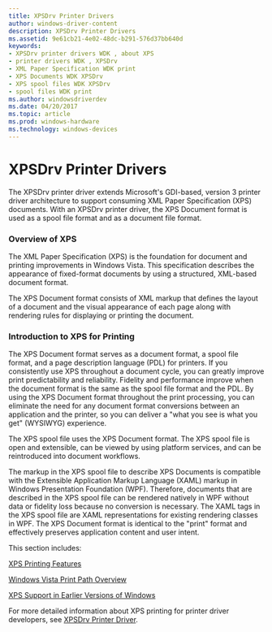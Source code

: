 ```yaml
---
title: XPSDrv Printer Drivers
author: windows-driver-content
description: XPSDrv Printer Drivers
ms.assetid: 9e61cb21-4e02-48dc-b291-576d37bb640d
keywords:
- XPSDrv printer drivers WDK , about XPS
- printer drivers WDK , XPSDrv
- XML Paper Specification WDK print
- XPS Documents WDK XPSDrv
- XPS spool files WDK XPSDrv
- spool files WDK print
ms.author: windowsdriverdev
ms.date: 04/20/2017
ms.topic: article
ms.prod: windows-hardware
ms.technology: windows-devices
---
```


# XPSDrv Printer Drivers


The XPSDrv printer driver extends Microsoft's GDI-based, version 3 printer driver architecture to support consuming XML Paper Specification (XPS) documents. With an XPSDrv printer driver, the XPS Document format is used as a spool file format and as a document file format.

### Overview of XPS

The XML Paper Specification (XPS) is the foundation for document and printing improvements in Windows Vista. This specification describes the appearance of fixed-format documents by using a structured, XML-based document format.

The XPS Document format consists of XML markup that defines the layout of a document and the visual appearance of each page along with rendering rules for displaying or printing the document.

### Introduction to XPS for Printing

The XPS Document format serves as a document format, a spool file format, and a page description language (PDL) for printers. If you consistently use XPS throughout a document cycle, you can greatly improve print predictability and reliability. Fidelity and performance improve when the document format is the same as the spool file format and the PDL. By using the XPS Document format throughout the print processing, you can eliminate the need for any document format conversions between an application and the printer, so you can deliver a "what you see is what you get" (WYSIWYG) experience.

The XPS spool file uses the XPS Document format. The XPS spool file is open and extensible, can be viewed by using platform services, and can be reintroduced into document workflows.

The markup in the XPS spool file to describe XPS Documents is compatible with the Extensible Application Markup Language (XAML) markup in Windows Presentation Foundation (WPF). Therefore, documents that are described in the XPS spool file can be rendered natively in WPF without data or fidelity loss because no conversion is necessary. The XAML tags in the XPS spool file are XAML representations for existing rendering classes in WPF. The XPS Document format is identical to the "print" format and effectively preserves application content and user intent.

This section includes:

[XPS Printing Features](xps-printing-features.md)

[Windows Vista Print Path Overview](windows-print-path-overview.md)

[XPS Support in Earlier Versions of Windows](xps-support-in-earlier-versions-of-windows.md)

For more detailed information about XPS printing for printer driver developers, see [XPSDrv Printer Driver](xpsdrv-printer-driver.md).

 

 




